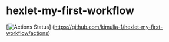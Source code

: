 # hexlet-my-first-workflow

[![Actions Status](https://github.com/kimulia-1/hexlet-my-first-workflow/actions/workflows/hello-world.yml/badge.svg)] (https://github.com/kimulia-1/hexlet-my-first-workflow/actions)